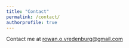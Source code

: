 ```yaml
---
title: "Contact"
permalink: /contact/
authorprofile: true
---
```


Contact me at rowan.o.vredenburg@gmail.com